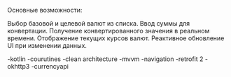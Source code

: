Основные возможности:

Выбор базовой и целевой валют из списка.
Ввод суммы для конвертации.
Получение конвертированного значения в реальном времени.
Отображение текущих курсов валют.
Реактивное обновление UI при изменении данных.

-kotlin
-courutines
-clean architecture
-mvvm
-navigation
-retrofit 2
-okhttp3
-currencyapi
